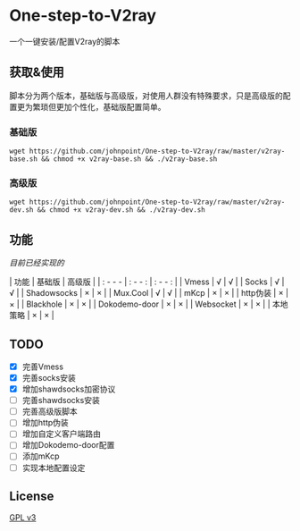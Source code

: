 # One-step-to-V2ray #

一个一键安装/配置V2ray的脚本

## 获取&使用 ##

脚本分为两个版本，基础版与高级版，对使用人群没有特殊要求，只是高级版的配置更为繁琐但更加个性化，基础版配置简单。

### 基础版 ###

```
wget https://github.com/johnpoint/One-step-to-V2ray/raw/master/v2ray-base.sh && chmod +x v2ray-base.sh && ./v2ray-base.sh
```

### 高级版 ###

```
wget https://github.com/johnpoint/One-step-to-V2ray/raw/master/v2ray-dev.sh && chmod +x v2ray-dev.sh && ./v2ray-dev.sh
```

## 功能 ##

*目前已经实现的*

| 功能 | 基础版 | 高级版 |
| : - - - | : - - : | : - - : |
| Vmess | √ | √ |
| Socks | √ | √ |
| Shadowsocks | × | × |
| Mux.Cool | √ | √ |
| mKcp | × | × |
| http伪装 | × | × |
| Blackhole | × | × |
| Dokodemo-door | × | × |
| Websocket | × | × |
| 本地策略 | × | × |

## TODO #

- [x] 完善Vmess
- [x] 完善socks安装
- [x] 增加shawdsocks加密协议
- [ ] 完善shawdsocks安装
- [ ] 完善高级版脚本
- [ ] 增加http伪装
- [ ] 增加自定义客户端路由
- [ ] 增加Dokodemo-door配置
- [ ] 添加mKcp
- [ ] 实现本地配置设定

## License ##

[GPL v3](https://github.com/johnpoint/One-step-to-V2ray/blob/master/LICENSE)
